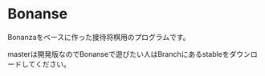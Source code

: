 ﻿# Bonanse 


Bonanzaをベースに作った接待将棋用のプログラムです。


masterは開発版なのでBonanseで遊びたい人はBranchにあるstableをダウンロードしてください。

